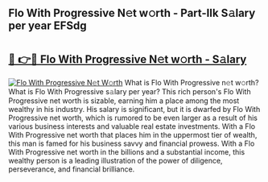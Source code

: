 ## Flo With Progressive N𝚎t w𝚘rth - Part-IIk S𝚊lary per year EFSdg

# <h2><a href="http://gc2s99r.nevu.top/?p=Flo+With+Progressive">🔗 👉🔴 Flo With Progressive N𝚎t w𝚘rth - S𝚊lary</a></h2>

[![Flo With Progressive N𝚎t W𝚘rth](https://i.imgur.com/Oavwk0R.jpeg)](http://gc2s99r.nevu.top/?p=Flo+With+Progressive)
What is Flo With Progressive n𝚎t w𝚘rth? What is Flo With Progressive s𝚊lary per year?
This rich person's Flo With Progressive net worth is sizable, earning him a place among the most wealthy in his industry. His salary is significant, but it is dwarfed by Flo With Progressive net worth, which is rumored to be even larger as a result of his various business interests and valuable real estate investments. With a Flo With Progressive net worth that places him in the uppermost tier of wealth, this man is famed for his business savvy and financial prowess. With a Flo With Progressive net worth in the billions and a substantial income, this wealthy person is a leading illustration of the power of diligence, perseverance, and financial brilliance.
